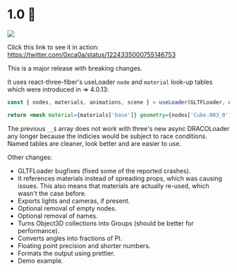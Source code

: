 # 1.0 🎉

![](https://i.imgur.com/ZB4uUaz.png)

Click this link to see it in action: https://twitter.com/0xca0a/status/1224335000755146753

This is a major release with breaking changes.

It uses react-three-fiber's useLoader `node` and `material` look-up tables which were introduced in => 4.0.13:

```jsx
const { nodes, materials, animations, scene } = useLoader(GLTFLoader, url)

return <mesh material={materials['base']} geometry={nodes['Cube.003_0'].geometry} />
```

The previous `__$` array does not work with three's new async DRACOLoader any longer because the indicies would be subject to race conditions. Named tables are cleaner, look better and are easier to use.

Other changes:

- GLTFLoader bugfixes (fixed some of the reported crashes).
- It references materials instead of spreading props, which was causing issues. This also means that materials are actually re-used, which wasn't the case before.
- Exports lights and cameras, if present.
- Optional removal of empty nodes.
- Optional removal of names.
- Turns Object3D collections into Groups (should be better for performance).
- Converts angles into fractions of PI.
- Floating point precision and shorter numbers.
- Formats the output using prettier.
- Demo example.
